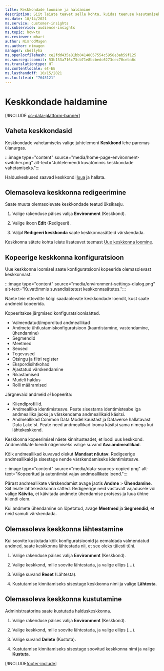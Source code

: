 ```yaml
---
title: Keskkondade loomine ja haldamine
description: Siit leiate teavet selle kohta, kuidas teenuse kasutamiseks registreeruda ja kuidas keskkondasid hallata.
ms.date: 10/14/2021
ms.service: customer-insights
ms.subservice: audience-insights
ms.topic: how-to
ms.reviewer: mhart
author: NimrodMagen
ms.author: nimagen
manager: shellyha
ms.openlocfilehash: ce2fdd435a81bb04148057554c5958e3ab59f125
ms.sourcegitcommit: 53b133a716c73cb71e8bcbedc6273cec70ceba6c
ms.translationtype: HT
ms.contentlocale: et-EE
ms.lasthandoff: 10/15/2021
ms.locfileid: "7645121"
---
```

# <a name="manage-environments"></a>Keskkondade haldamine

[!INCLUDE [cc-data-platform-banner](../includes/cc-data-platform-banner.md)]

## <a name="switch-environments"></a>Vaheta keskkondasid

Keskkondade vahetamiseks valige juhtelement **Keskkond** lehe paremas ülanurgas.

:::image type="content" source="media/home-page-environment-switcher.png" alt-text="Juhtelemendi kuvatõmmis keskkondade vahetamiseks.":::

Halduskeskused saavad keskkondi [luua](create-environment.md) ja hallata.

## <a name="edit-an-existing-environment"></a>Olemasoleva keskkonna redigeerimine

Saate muuta olemasolevate keskkondade teatud üksikasju.

1.  Valige rakenduse päises valija **Environment** (Keskkond).

2.  Valige ikoon **Edit** (Redigeeri).

3. Väljal **Redigeeri keskkonda** saate keskkonnasätteid värskendada.

Keskkonna sätete kohta leiate lisateavet teemast [Uue keskkonna loomine](create-environment.md).

## <a name="copy-the-environment-configuration"></a>Kopeerige keskkonna konfiguratsioon

Uue keskkonna loomisel saate konfiguratsiooni kopeerida olemasolevast keskkonnast. 

:::image type="content" source="media/environment-settings-dialog.png" alt-text="Kuvatõmmis suvandisätetest keskkonnasätetes.":::

Näete teie ettevõtte kõigi saadaolevate keskkondade loendit, kust saate andmeid kopeerida.

Kopeeritakse järgmised konfiguratsioonisätted.

- Valmendatud/imporditud andmeallikad
- Andmete ühtlustamiskonfiguratsioon (kaardistamine, vastendamine, ühendamine)
- Segmendid
- Meetmed
- Seosed
- Tegevused 
- Otsingu ja filtri register
- Ekspordisihtkohad
- Ajastatud värskendamine
- Rikastamised
- Mudeli haldus
- Rolli määramised

Järgnevaid andmeid *ei* kopeerita:

- Kliendiprofiilid.
- Andmeallika identimisteave. Peate sisestama identimisteabe iga andmeallika jaoks ja värskendama andmeallikaid käsitsi.
- Andmeallikad Common Data Model kaustast ja Dataverse hallatavast Data Lake'st. Peate need andmeallikad looma käsitsi sama nimega kui lähtekeskkond.

Keskkonna kopeerimisel näete kinnitusteadet, et loodi uus keskkond. Andmeallikate loendi nägemiseks valige suvand **Ava andmeallikad**.

Kõik andmeallikad kuvavad olekut **Mandaat nõutav**. Redigeerige andmeallikaid ja sisestage nende värskendamiseks identimisteave.

:::image type="content" source="media/data-sources-copied.png" alt-text="Kopeeritud ja autentimist vajav andmeallikate loend.":::

Pärast andmeallikate värskendamist avage jaotis **Andme** > **Ühendamine**. Siit leiate lähtekeskkonna sätted. Redigeerige neid vastavalt vajadusele või valige **Käivita**, et käivitada andmete ühendamise protsess ja luua ühtne kliendi olem.

Kui andmete ühendamine on lõpetatud, avage **Meetmed** ja **Segmendid**, et neid samuti värskendada.

## <a name="reset-an-existing-environment"></a>Olemasoleva keskkonna lähtestamine

Kui soovite kustutada kõik konfiguratsioonid ja eemaldada valmendatud andmed, saate keskkonna lähtestada nii, et see oleks täiesti tühi.

1.  Valige rakenduse päises valija **Environment** (Keskkond). 

2.  Valige keskkond, mille soovite lähtestada, ja valige ellips (**...**). 

3. Valige suvand **Reset** (Lähtesta). 

4.  Kustutamise kinnitamiseks sisestage keskkonna nimi ja valige **Lähtesta**.

## <a name="delete-an-existing-environment"></a>Olemasoleva keskkonna kustutamine

Administraatorina saate kustutada halduskeskkonna.

1.  Valige rakenduse päises valija **Environment** (Keskkond).

2.  Valige keskkond, mille soovite lähtestada, ja valige ellips (**...**). 

3. Valige suvand **Delete** (Kustuta). 

4.  Kustutamise kinnitamiseks sisestage soovitud keskkonna nimi ja valige **Kustuta**.


[!INCLUDE[footer-include](../includes/footer-banner.md)]
